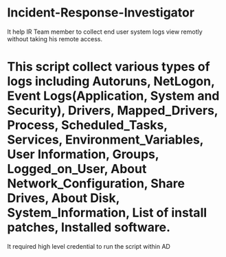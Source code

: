 # Incident-Response-Investigator
It help IR Team member to collect end user system logs view remotly without taking his remote access.
# This script collect various types of logs including Autoruns, NetLogon, Event Logs(Application, System and Security), Drivers, Mapped_Drivers, Process, Scheduled_Tasks, Services, Environment_Variables, User Information, Groups, Logged_on_User, About Network_Configuration, Share Drives, About Disk, System_Information, List of install patches, Installed software.

It required high level credential to run the script within AD
